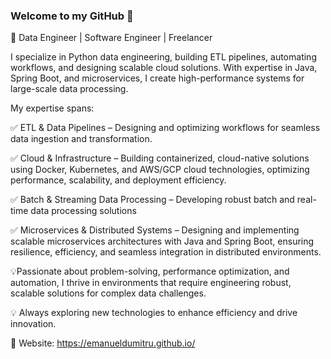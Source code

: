 ### Welcome to my GitHub 👋

🚀 Data Engineer | Software Engineer | Freelancer

I specialize in Python data engineering, building ETL pipelines, automating workflows, and designing scalable cloud solutions. With expertise in Java, Spring Boot, and microservices, I create high-performance systems for large-scale data processing.

My expertise spans:

✅ ETL & Data Pipelines – Designing and optimizing workflows for seamless data ingestion and transformation.

✅ Cloud & Infrastructure – Building containerized, cloud-native solutions using Docker, Kubernetes, and AWS/GCP cloud technologies, optimizing performance, scalability, and deployment efficiency.

✅ Batch & Streaming Data Processing – Developing robust batch and real-time data processing solutions

✅ Microservices & Distributed Systems – Designing and implementing scalable microservices architectures with Java and Spring Boot, ensuring resilience, efficiency, and seamless integration in distributed environments.

💡Passionate about problem-solving, performance optimization, and automation, I thrive in environments that require engineering robust, scalable solutions for complex data challenges.

💡 Always exploring new technologies to enhance efficiency and drive innovation.

🤝 Website: https://emanueldumitru.github.io/
